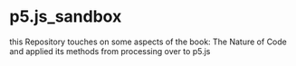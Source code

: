 # p5.js_sandbox
this Repository touches on some aspects of the book: The Nature of Code and applied its methods from processing over to p5.js
